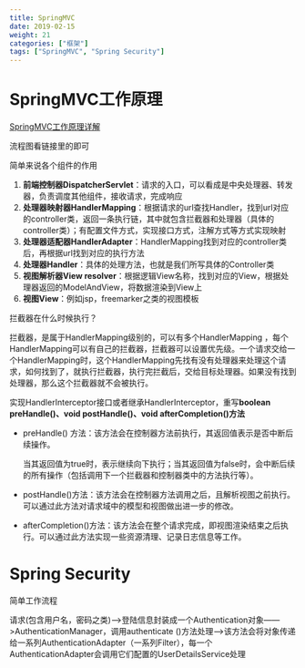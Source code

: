 ```yaml
---
title: SpringMVC
date: 2019-02-15
weight: 21
categories: ["框架"]
tags: ["SpringMVC", "Spring Security"]
---
```


# SpringMVC工作原理

[SpringMVC工作原理详解](https://github.com/Nixum/JavaGuide/blob/master/%E4%B8%BB%E6%B5%81%E6%A1%86%E6%9E%B6/SpringMVC%20%E5%B7%A5%E4%BD%9C%E5%8E%9F%E7%90%86%E8%AF%A6%E8%A7%A3.md "")

流程图看链接里的即可

简单来说各个组件的作用

1. **前端控制器DispatcherServlet**：请求的入口，可以看成是中央处理器、转发器，负责调度其他组件，接收请求，完成响应
2. **处理器映射器HandlerMapping**：根据请求的url查找Handler，找到url对应的controller类，返回一条执行链，其中就包含拦截器和处理器（具体的controller类）；有配置文件方式，实现接口方式，注解方式等方式实现映射
3. **处理器适配器HandlerAdapter**：HandlerMapping找到对应的controller类后，再根据url找到对应的执行方法
4. **处理器Handler**：具体的处理方法，也就是我们所写具体的Controller类
5. **视图解析器View resolver**：根据逻辑View名称，找到对应的View，根据处理器返回的ModelAndView，将数据渲染到View上
6. **视图View**：例如jsp，freemarker之类的视图模板



拦截器在什么时候执行？

拦截器，是属于HandlerMapping级别的，可以有多个HandlerMapping ，每个HandlerMapping可以有自己的拦截器，拦截器可以设置优先级。一个请求交给一个HandlerMapping时，这个HandlerMapping先找有没有处理器来处理这个请求，如何找到了，就执行拦截器，执行完拦截后，交给目标处理器。如果没有找到处理器，那么这个拦截器就不会被执行。

实现HandlerInterceptor接口或者继承HandlerInterceptor，重写**boolean preHandle()、void postHandle()、void afterCompletion()方法**

* preHandle() 方法：该方法会在控制器方法前执行，其返回值表示是否中断后续操作。

  当其返回值为true时，表示继续向下执行；当其返回值为false时，会中断后续的所有操作（包括调用下一个拦截器和控制器类中的方法执行等）。

* postHandle()方法：该方法会在控制器方法调用之后，且解析视图之前执行。可以通过此方法对请求域中的模型和视图做出进一步的修改。

* afterCompletion()方法：该方法会在整个请求完成，即视图渲染结束之后执行。可以通过此方法实现一些资源清理、记录日志信息等工作。



# Spring Security

简单工作流程

请求(包含用户名，密码之类)——>登陆信息封装成一个Authentication对象——>AuthenticationManager，调用authenticate ()方法处理——>该方法会将对象传递给一系列AuthenticationAdapter（一系列Filter），每一个AuthenticationAdapter会调用它们配置的UserDetailsService处理
